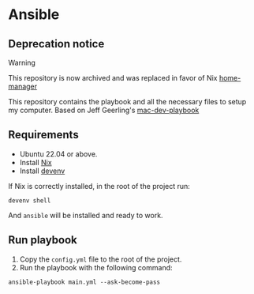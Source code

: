 # Ansible

## Deprecation notice 
> [!WARNING]
> This repository is now archived and was replaced in favor of Nix [home-manager](https://github.com/fm7-1/home-manager)

This repository contains the playbook and all the necessary files to setup my computer. Based on Jeff Geerling's [mac-dev-playbook](https://github.com/geerlingguy/mac-dev-playbook)

## Requirements

- Ubuntu 22.04 or above.
- Install [Nix](https://nixos.org/download/)
- Install [devenv](https://devenv.sh/getting-started/)

If Nix is correctly installed, in the root of the project run:

```
devenv shell
```

And `ansible` will be installed and ready to work.

## Run playbook

1. Copy the `config.yml` file to the root of the project.
2. Run the playbook with the following command:
```
ansible-playbook main.yml --ask-become-pass
```
